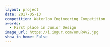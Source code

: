 ```yaml
---
layout: project
date: 2017-05-13
competition: Waterloo Engineering Competition
awards:
  - First place in Junior Design
image_url: https://i.imgur.com/onuR4v2.jpg
show_in_home: False
---
```


